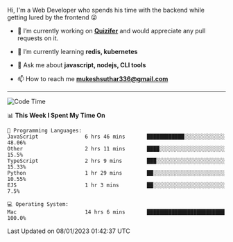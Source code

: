 Hi, I'm a Web Developer who spends his time with the backend while getting lured by the frontend 😜

- 🔭 I’m currently working on **[Quizifer](https://github.com/SutharMukesh/Quizifer/)** and would appreciate any pull requests on it.

- 🌱 I’m currently learning **redis, kubernetes**

- 💬 Ask me about **javascript, nodejs, CLI tools**

- 📫 How to reach me **mukeshsuthar336@gmail.com**

---
<!--START_SECTION:waka-->
![Code Time](http://img.shields.io/badge/Code%20Time-2%2C062%20hrs%2053%20mins-blue)

📊 **This Week I Spent My Time On** 

```text
💬 Programming Languages: 
JavaScript               6 hrs 46 mins       ████████████░░░░░░░░░░░░░   48.06% 
Other                    2 hrs 11 mins       ████░░░░░░░░░░░░░░░░░░░░░   15.5% 
TypeScript               2 hrs 9 mins        ███░░░░░░░░░░░░░░░░░░░░░░   15.33% 
Python                   1 hr 29 mins        ██░░░░░░░░░░░░░░░░░░░░░░░   10.55% 
EJS                      1 hr 3 mins         ██░░░░░░░░░░░░░░░░░░░░░░░   7.5%

💻 Operating System: 
Mac                      14 hrs 6 mins       █████████████████████████   100.0%

```


 Last Updated on 08/01/2023 01:42:37 UTC
<!--END_SECTION:waka-->
